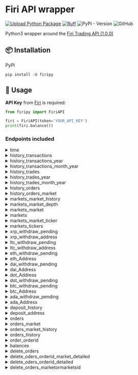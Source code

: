 # Firi API wrapper

[![Upload Python Package](https://github.com/jeircul/firipy/actions/workflows/publish.yml/badge.svg)](https://github.com/jeircul/firipy/actions/workflows/publish.yml)
[![Ruff](https://github.com/jeircul/firipy/actions/workflows/ruff.yml/badge.svg)](https://github.com/jeircul/firipy/actions/workflows/ruff.yml)
![PyPI - Version](https://img.shields.io/pypi/v/firipy)
![GitHub](https://img.shields.io/github/license/jeircul/firipy)

Python3 wrapper around the [Firi Trading API (1.0.0)](https://developers.firi.com/)

## 📦 Installation
PyPI
```pip
pip install -U firipy
```

## 🚀 Usage

**API Key** from [Firi](https://platform.firi.com/) is required:
```python
from firipy import FiriAPI

firi = FiriAPI(token='YOUR_API_KEY')
print(firi.balance())
```

### Endpoints included

<details><summary>time</summary>
<p>

* **/time** Get current timestamp in epoch

  ```python
  firi.time()
  ```
</details>


<details><summary>history_transactions</summary>
<p>

* **/v2/history/transactions?count=100000000000000000000**

```python
firi.history_transactions()
```
</details>


<details><summary>history_transactions_year</summary>
<p>

* **/v2/history/transactions/{year}**

```python
firi.history_transactions_year(year):
```
</details>


<details><summary>history_transactions_month_year</summary>
<p>

* **/v2/history/transactions/{month}/{year}**

```python
firi.history_transactions_month_year(month, year):
```
</details>


<details><summary>history_trades</summary>
<p>

* **/v2/history/trades**

```python
firi.history_trades()
```
</details>


<details><summary>history_trades_year</summary>
<p>

* **/v2/history/trades/{year}**

```python
firi.history_trades_year(year):
```
</details>


<details><summary>history_trades_month_year</summary>
<p>

* **/v2/history/trades/{month}/{year}**

```python
firi.history_trades_month_year(month, year):
```
</details>


<details><summary>history_orders</summary>
<p>

* **/v2/history/orders**

```python
firi.history_orders()
```
</details>


<details><summary>history_orders_market</summary>
<p>

* **/v2/history/orders/{market}**

```python
firi.history_orders_market(market):
```
</details>


<details><summary>markets_market_history</summary>
<p>

* **/v2/markets/{market}/history**

```python
firi.markets_market_history(market):
```
</details>


<details><summary>markets_market_depth</summary>
<p>

* **/v2/markets/{market}/depth**

```python
firi.markets_market_depth(market):
```
</details>


<details><summary>markets_market</summary>
<p>

* **/v2/markets/{market}**

```python
firi.markets_market(market):
```
</details>


<details><summary>markets</summary>
<p>

* **/v2/markets**

```python
firi.markets()
```
</details>


<details><summary>markets_market_ticker</summary>
<p>

* **/v2/markets/{market}/ticker**

```python
firi.markets_market_ticker(market):
```
</details>


<details><summary>markets_tickers</summary>
<p>

* **/v2/markets/tickers**

```python
firi.markets_tickers()
```
</details>


<details><summary>xrp_withdraw_pending</summary>
<p>

* **/v2/XRP/withdraw/pending**

```python
firi.xrp_withdraw_pending()
```
</details>


<details><summary>xrp_withdraw_address</summary>
<p>

* **/v2/XRP/address**

```python
firi.xrp_withdraw_address()
```
</details>


<details><summary>ltc_withdraw_pending</summary>
<p>

* **/v2/LTC/withdraw/pending**

```python
firi.ltc_withdraw_pending()
```
</details>


<details><summary>ltc_withdraw_address</summary>
<p>

* **/v2/LTC/address**

```python
firi.ltc_withdraw_address()
```
</details>


<details><summary>eth_withdraw_pending</summary>
<p>

* **/v2/ETH/withdraw/pending**

```python
firi.eth_withdraw_pending()
```
</details>


<details><summary>eth_Address</summary>
<p>

* **/v2/ETH/address**

```python
firi.eth_Address()
```
</details>


<details><summary>dai_withdraw_pending</summary>
<p>

* **/v2/DAI/withdraw/pending**

```python
firi.dai_withdraw_pending()
```
</details>


<details><summary>dai_Address</summary>
<p>

* **/v2/DAI/address**

```python
firi.dai_Address()
```
</details>


<details><summary>dot_Address</summary>
<p>

* **/v2/DOT/address**

```python
firi.dot_Address()
```
</details>


<details><summary>dot_withdraw_pending</summary>
<p>

* **/v2/DOT/withdraw/pending**

```python
firi.dot_withdraw_pending()
```
</details>


<details><summary>btc_withdraw_pending</summary>
<p>

* **/v2/BTC/withdraw/pending**

```python
firi.btc_withdraw_pending()
```
</details>


<details><summary>btc_Address</summary>
<p>

* **/v2/BTC/address**

```python
firi.btc_Address()
```
</details>


<details><summary>ada_withdraw_pending</summary>
<p>

* **/v2/ADA/withdraw/pending**

```python
firi.ada_withdraw_pending()
```
</details>


<details><summary>ada_Address</summary>
<p>

* **/v2/ADA/address**

```python
firi.ada_Address()
```
</details>


<details><summary>deposit_history</summary>
<p>

* **/v2/deposit/history?count=1000000**

```python
firi.deposit_history()
```
</details>


<details><summary>deposit_address</summary>
<p>

* **/v2/deposit/address**

```python
firi.deposit_address()
```
</details>


<details><summary>orders</summary>
<p>

* **/v2/orders**

```python
firi.orders()
```
</details>


<details><summary>orders_market</summary>
<p>

* **/v2/orders/{market}**

```python
firi.orders_market(market):
```
</details>


<details><summary>orders_market_history</summary>
<p>

* **/v2/orders/{market}/history**

```python
firi.orders_market_history(market):
```
</details>


<details><summary>orders_history</summary>
<p>

* **/v2/orders/history**

```python
firi.orders_history()
```
</details>


<details><summary>order_orderid</summary>
<p>

* **/v2/order/{orderID}**

```python
firi.order_orderid(orderID):
```
</details>


<details><summary>balances</summary>
<p>

* **/v2/balances**

```python
firi.balances()
```
</details>


<details><summary>delete_orders</summary>
<p>

* **/v2/orders**

```python
firi.delete_orders()
```
</details>


<details><summary>delete_oders_orderid_market_detailed</summary>
<p>

* **/v2/orders/{orderID}/{market}/detailed**

```python
firi.delete_oders_orderid_market_detailed(orderID, market):
```
</details>


<details><summary>delete_oders_orderid_detailed</summary>
<p>

* **/v2/orders/{orderID}/detailed**

```python
firi.delete_oders_orderid_detailed(orderID):
```
</details>

<details><summary>delete_orders_marketormarketsid</summary>
<p>

* **/v2/orders/{marketOrMarketID}**

```python
firi.delete_orders_marketormarketsid(marketOrMarketID):
```
</details>
